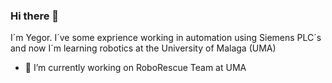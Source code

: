 ### Hi there 👋

I´m Yegor. I´ve some exprience working in automation using Siemens PLC´s and now I´m learning robotics at the University of Malaga (UMA)

- 🔭 I’m currently working on RoboRescue Team at UMA

<!--
**YegorRad/YegorRad** is a ✨ _special_ ✨ repository because its `README.md` (this file) appears on your GitHub profile.

Here are some ideas to get you started:

- 🔭 I’m currently working on ...
- 🌱 I’m currently learning ...
- 👯 I’m looking to collaborate on ...
- 🤔 I’m looking for help with ...
- 💬 Ask me about ...
- 📫 How to reach me: ...
- 😄 Pronouns: ...
- ⚡ Fun fact: ...
-->
